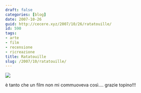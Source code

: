 ```yaml
---
draft: false
categories: [blog]
date: 2007-10-26
guid: http://cecere.xyz/2007/10/26/ratatouille/
id: 590
tags:
- arte
- film
- recensione
- ricreazione
title: Ratatouille
slug: /2007/10/ratatouille/
---
```


![](http://cecere.xyz/wp-content/uploads/sites/3/2007/10/ratatouille.jpg)

è tanto che un film non mi commuoveva così…. grazie topino!!!
